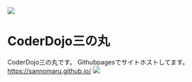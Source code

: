 <img src="https://sannomaru.github.io/dojologo.png"></img>
# CoderDojo三の丸
CoderDojo三の丸です。
Githubpagesでサイトホストしてます。
https://sannomaru.github.io/
<img src="https://img.shields.io/github/issues/sannomaru/sannomaru.github.io"> </img>

